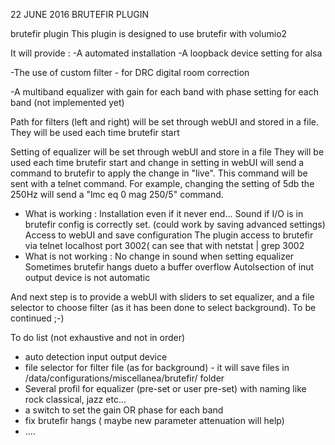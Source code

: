22 JUNE 2016
	BRUTEFIR PLUGIN

brutefir plugin
This plugin is designed to use brutefir with volumio2

It will provide :
 -A automated installation
 -A loopback device setting for alsa

 -The use of custom filter - for DRC digital room correction

 -A multiband equalizer
	with gain for each band
	with phase setting for each band (not implemented yet)

Path for filters (left and right) will be set through webUI and stored in a file.
They will be used each time brutefir start

Setting of equalizer will be set through webUI and store in a file
They will be used each time brutefir start and change in setting in webUI will send a command to brutefir to apply the change in "live".
This command will be sent with a telnet command.
For example, changing the setting of 5db the 250Hz will send a "lmc eq 0 mag 250/5" command.

- What is working :
Installation even if it never end...
Sound if I/O is in brutefir config is correctly set. (could work by saving advanced settings) 
Access to webUI and save configuration
The plugin access to brutefir via telnet localhost port 3002( can see that with netstat | grep 3002
- What is not working :
No change in sound when setting equalizer
Sometimes brutefir hangs dueto a buffer overflow
Autolsection of inut output device is not automatic



And next step is to provide a webUI with sliders to set equalizer, and a file selector to choose filter (as it has been done to select background).
To be continued ;-)

To do list (not exhaustive and not in order)
- auto detection input output device
- file selector for filter file (as for background) - it will save files in /data/configurations/miscellanea/brutefir/ folder
- Several profil for equalizer (pre-set or user pre-set) with naming like rock classical, jazz etc...
- a switch to set the gain OR phase for each band
- fix brutefir hangs ( maybe new parameter attenuation will help)
- ....